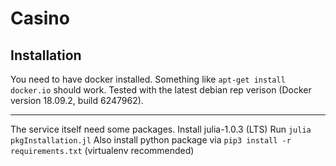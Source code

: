 # Casino

## Installation

You need to have docker installed.
Something like `apt-get install docker.io` should work. Tested with the latest debian rep verison (Docker version 18.09.2, build 6247962).


---

The service itself need some packages.
Install julia-1.0.3 (LTS)
Run `julia pkgInstallation.jl`
Also install python package via `pip3 install -r requirements.txt` (virtualenv recommended)


